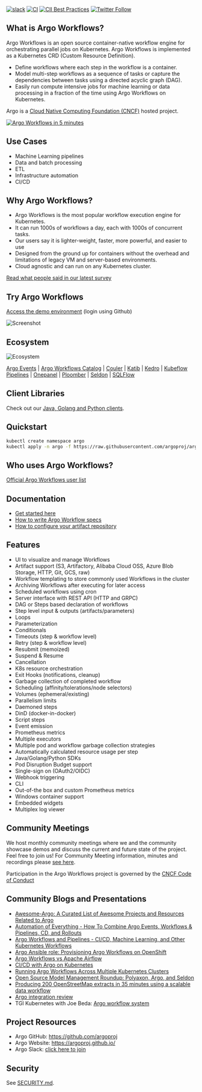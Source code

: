 [![slack](https://img.shields.io/badge/slack-argoproj-brightgreen.svg?logo=slack)](https://argoproj.github.io/community/join-slack)
[![CI](https://github.com/argoproj/argo-workflows/workflows/CI/badge.svg)](https://github.com/argoproj/argo-workflows/actions?query=event%3Apush+branch%3Amaster)
[![CII Best Practices](https://bestpractices.coreinfrastructure.org/projects/3830/badge)](https://bestpractices.coreinfrastructure.org/projects/3830)
[![Twitter Follow](https://img.shields.io/twitter/follow/argoproj?style=social)](https://twitter.com/argoproj)

## What is Argo Workflows?

Argo Workflows is an open source container-native workflow engine for orchestrating parallel jobs on Kubernetes. Argo
Workflows is implemented as a Kubernetes CRD (Custom Resource Definition).

* Define workflows where each step in the workflow is a container.
* Model multi-step workflows as a sequence of tasks or capture the dependencies between tasks using a directed acyclic
  graph (DAG).
* Easily run compute intensive jobs for machine learning or data processing in a fraction of the time using Argo
  Workflows on Kubernetes.

Argo is a [Cloud Native Computing Foundation (CNCF)](https://cncf.io/) hosted project.

[![Argo Workflows in 5 minutes](https://img.youtube.com/vi/TZgLkCFQ2tk/0.jpg)](https://www.youtube.com/watch?v=TZgLkCFQ2tk)

## Use Cases

* Machine Learning pipelines
* Data and batch processing
* ETL
* Infrastructure automation
* CI/CD

## Why Argo Workflows?

* Argo Workflows is the most popular workflow execution engine for Kubernetes.
* It can run 1000s of workflows a day, each with 1000s of concurrent tasks.
* Our users say it is lighter-weight, faster, more powerful, and easier to use
* Designed from the ground up for containers without the overhead and limitations of legacy VM and server-based
  environments.
* Cloud agnostic and can run on any Kubernetes cluster.

[Read what people said in our latest survey](https://blog.argoproj.io/argo-workflows-2021-survey-results-d6fa890030ee)

## Try Argo Workflows

[Access the demo environment](https://workflows.apps.argoproj.io/workflows/argo) (login using Github)

![Screenshot](docs/assets/screenshot.png)

## Ecosystem

![Ecosystem](docs/assets/ecosystem.png)

[Argo Events](https://github.com/argoproj/argo-events)
|
[Argo Workflows Catalog](https://argoproj-labs.github.io/argo-workflows-catalog/)
|
[Couler](https://github.com/couler-proj/couler)
|
[Katib](https://github.com/kubeflow/katib)
|
[Kedro](https://kedro.readthedocs.io/en/stable/)
|
[Kubeflow Pipelines](https://github.com/kubeflow/pipelines)
|
[Onepanel](https://www.onepanel.ai/)
|
[Ploomber](https://github.com/ploomber/ploomber)
|
[Seldon](https://github.com/SeldonIO/seldon-core)
|
[SQLFlow](https://github.com/sql-machine-learning/sqlflow)


## Client Libraries

Check out our [Java, Golang and Python clients](docs/client-libraries.md).

## Quickstart

```bash
kubectl create namespace argo
kubectl apply -n argo -f https://raw.githubusercontent.com/argoproj/argo-workflows/master/manifests/install.yaml
```

## Who uses Argo Workflows?

[Official Argo Workflows user list](USERS.md)

## Documentation

* [Get started here](docs/quick-start.md)
* [How to write Argo Workflow specs](https://github.com/argoproj/argo-workflows/blob/master/examples/README.md)
* [How to configure your artifact repository](docs/configure-artifact-repository.md)

## Features

* UI to visualize and manage Workflows
* Artifact support (S3, Artifactory, Alibaba Cloud OSS, Azure Blob Storage, HTTP, Git, GCS, raw)
* Workflow templating to store commonly used Workflows in the cluster
* Archiving Workflows after executing for later access
* Scheduled workflows using cron
* Server interface with REST API (HTTP and GRPC)
* DAG or Steps based declaration of workflows
* Step level input & outputs (artifacts/parameters)
* Loops
* Parameterization
* Conditionals
* Timeouts (step & workflow level)
* Retry (step & workflow level)
* Resubmit (memoized)
* Suspend & Resume
* Cancellation
* K8s resource orchestration
* Exit Hooks (notifications, cleanup)
* Garbage collection of completed workflow
* Scheduling (affinity/tolerations/node selectors)
* Volumes (ephemeral/existing)
* Parallelism limits
* Daemoned steps
* DinD (docker-in-docker)
* Script steps
* Event emission
* Prometheus metrics
* Multiple executors
* Multiple pod and workflow garbage collection strategies
* Automatically calculated resource usage per step
* Java/Golang/Python SDKs
* Pod Disruption Budget support
* Single-sign on (OAuth2/OIDC)
* Webhook triggering
* CLI
* Out-of-the box and custom Prometheus metrics
* Windows container support
* Embedded widgets
* Multiplex log viewer

## Community Meetings

We host monthly community meetings where we and the community showcase demos and discuss the current and future state of
the project. Feel free to join us! For Community Meeting information, minutes and recordings
please [see here](https://bit.ly/argo-wf-cmty-mtng).

Participation in the Argo Workflows project is governed by
the [CNCF Code of Conduct](https://github.com/cncf/foundation/blob/master/code-of-conduct.md)

## Community Blogs and Presentations

* [Awesome-Argo: A Curated List of Awesome Projects and Resources Related to Argo](https://github.com/terrytangyuan/awesome-argo)
* [Automation of Everything - How To Combine Argo Events, Workflows & Pipelines, CD, and Rollouts](https://youtu.be/XNXJtxkUKeY)
* [Argo Workflows and Pipelines - CI/CD, Machine Learning, and Other Kubernetes Workflows](https://youtu.be/UMaivwrAyTA)
* [Argo Ansible role: Provisioning Argo Workflows on OpenShift](https://medium.com/@marekermk/provisioning-argo-on-openshift-with-ansible-and-kustomize-340a1fda8b50)
* [Argo Workflows vs Apache Airflow](http://bit.ly/30YNIvT)
* [CI/CD with Argo on Kubernetes](https://medium.com/@bouwe.ceunen/ci-cd-with-argo-on-kubernetes-28c1a99616a9)
* [Running Argo Workflows Across Multiple Kubernetes Clusters](https://admiralty.io/blog/running-argo-workflows-across-multiple-kubernetes-clusters/)
* [Open Source Model Management Roundup: Polyaxon, Argo, and Seldon](https://www.anaconda.com/blog/developer-blog/open-source-model-management-roundup-polyaxon-argo-and-seldon/)
* [Producing 200 OpenStreetMap extracts in 35 minutes using a scalable data workflow](https://www.interline.io/blog/scaling-openstreetmap-data-workflows/)
* [Argo integration review](http://dev.matt.hillsdon.net/2018/03/24/argo-integration-review.html)
* TGI Kubernetes with Joe Beda: [Argo workflow system](https://www.youtube.com/watch?v=M_rxPPLG8pU&start=859)

## Project Resources

* Argo GitHub:  https://github.com/argoproj
* Argo Website: https://argoproj.github.io/
* Argo Slack:   [click here to join](https://argoproj.github.io/community/join-slack)

## Security

See [SECURITY.md](SECURITY.md).

